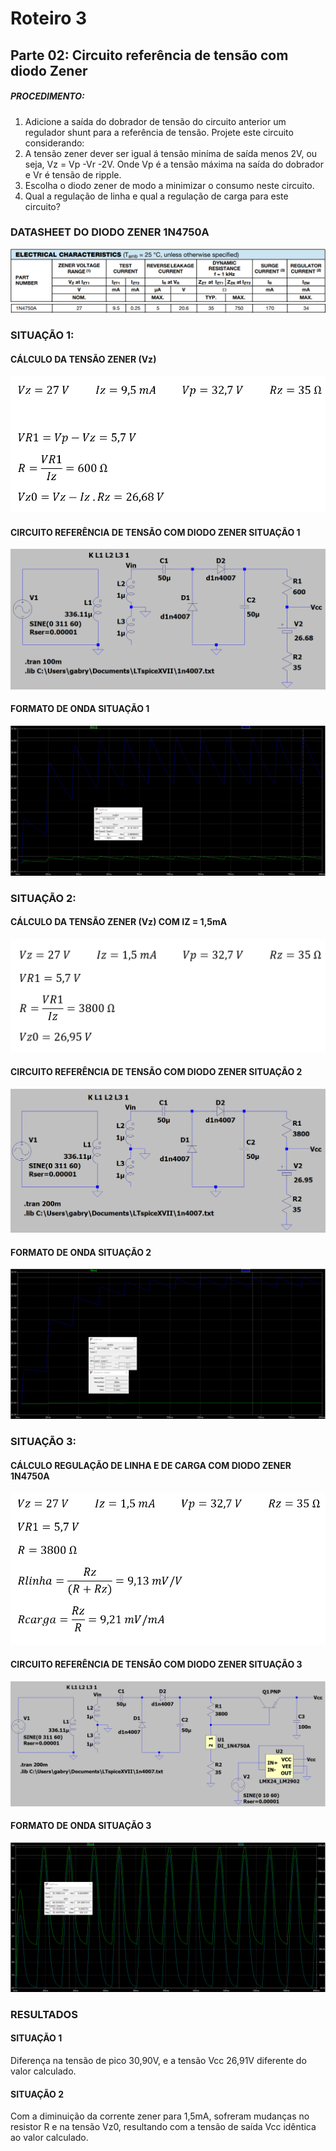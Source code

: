 # Roteiro 3

## Parte 02: Circuito referência de tensão com diodo Zener

##### PROCEDIMENTO:

1. Adicione a saída do dobrador de tensão do circuito anterior um regulador shunt para a referência de tensão.
Projete este circuito considerando:
2. A tensão zener dever ser igual á tensão miníma de saída menos 2V, ou seja, Vz = Vp -Vr -2V. Onde Vp é a tensão máxima na saída do dobrador e Vr é tensão de ripple.
3. Escolha o diodo zener de modo a minimizar o consumo neste circuito.
4. Qual a regulação de linha e qual a regulação de carga para este circuito?

### DATASHEET DO DIODO ZENER 1N4750A

![datasheet](/resources/imagens/relatorio3/parte2/datasheet.png)
![datasheet2](/resources/imagens/relatorio3/parte2/datasheet2.png)

### SITUAÇÃO 1:

#### CÁLCULO DA TENSÃO ZENER (Vz)

![calculozener](/resources/imagens/relatorio3/parte2/calculozener.png)

#### CIRCUITO REFERÊNCIA DE TENSÃO COM DIODO ZENER SITUAÇÃO 1

![circuitotensao](/resources/imagens/relatorio3/parte2/circuitotensao.png)

#### FORMATO DE ONDA SITUAÇÃO 1

![formatoonda](/resources/imagens/relatorio3/parte2/formatoonda.png)

### SITUAÇÃO 2:

#### CÁLCULO DA TENSÃO ZENER (Vz) COM IZ = 1,5mA

![calculozener2](/resources/imagens/relatorio3/parte2/calculozener2.png)

#### CIRCUITO REFERÊNCIA DE TENSÃO COM DIODO ZENER SITUAÇÃO 2

![circuitotensao2](/resources/imagens/relatorio3/parte2/circuitotensao2.png)

#### FORMATO DE ONDA SITUAÇÃO 2

![formatoonda2](/resources/imagens/relatorio3/parte2/formatoonda2.png)

### SITUAÇÃO 3:

#### CÁLCULO REGULAÇÃO DE LINHA E DE CARGA COM DIODO ZENER 1N4750A

![calculozener3](/resources/imagens/relatorio3/parte2/calculozener3.png)

#### CIRCUITO REFERÊNCIA DE TENSÃO COM DIODO ZENER SITUAÇÃO 3

![circuitotensao3](/resources/imagens/relatorio3/parte2/circuitotensao3.png)

#### FORMATO DE ONDA SITUAÇÃO 3

![formatoonda3](/resources/imagens/relatorio3/parte2/formatoonda3.png)

### RESULTADOS

#### SITUAÇÃO 1
Diferença na tensão de pico 30,90V, e a tensão Vcc 26,91V diferente do valor calculado.

#### SITUAÇÃO 2
Com a diminuição da corrente zener para 1,5mA, sofreram mudanças no resistor R e na tensão Vz0, resultando com a tensão de saída Vcc idêntica ao valor calculado.
